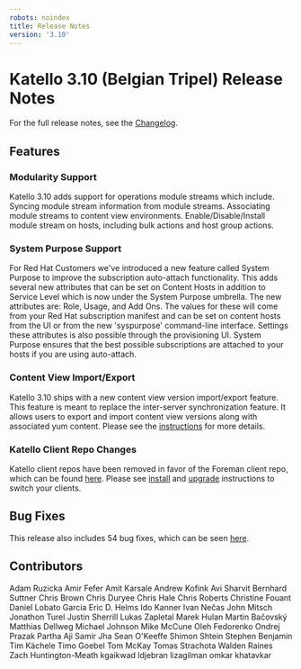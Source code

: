 ```yaml
---
robots: noindex
title: Release Notes
version: '3.10'
---
```


# Katello 3.10 (Belgian Tripel) Release Notes

For the full release notes, see the [Changelog](https://github.com/Katello/katello/blob/KATELLO-3.10/CHANGELOG.md).

## Features

### Modularity Support
Katello 3.10 adds support for operations module streams which include. Syncing module stream information from module streams. Associating module streams to content view environments. Enable/Disable/Install module stream on hosts, including bulk actions and host group actions.

### System Purpose Support
For Red Hat Customers we've introduced a new feature called System Purpose to improve the subscription auto-attach functionality. This adds several new attributes that can be set on Content Hosts in addition to Service Level which is now under the System Purpose umbrella. The new attributes are: Role, Usage, and Add Ons. The values for these will come from your Red Hat subscription manifest and can be set on content hosts from the UI or from the new 'syspurpose' command-line interface. Settings these attributes is also possible through the provisioning UI. System Purpose ensures that the best possible subscriptions are attached to your hosts if you are using auto-attach.

### Content View Import/Export
Katello 3.10 ships with a new content view version import/export feature. This feature is meant to replace the inter-server synchronization feature. It allows users to export and import content view versions along with associated yum content. Please see the [instructions](https://www.theforeman.org/plugins/katello/nightly/user_guide/content_view_import_export/index.html) for more details.

### Katello Client Repo Changes
Katello client repos have been removed in favor of the Foreman client repo, which can be found [here](http://yum.theforeman.org/client/1.20/). Please see [install](https://theforeman.org/plugins/katello/3.10/installation/clients.html) and [upgrade](https://theforeman.org/plugins/katello/3.10/upgrade/clients.html) instructions to switch your clients.

## Bug Fixes

This release also includes 54 bug fixes, which can be seen [here](https://projects.theforeman.org/projects/katello/issues?fixed_version_id=937&set_filter=1&status_id=%2A&tracker_id=1).

## Contributors
Adam Ruzicka
Amir Fefer
Amit Karsale
Andrew Kofink
Avi Sharvit
Bernhard Suttner
Chris Brown
Chris Duryee
Chris Hale
Chris Roberts
Christine Fouant
Daniel Lobato Garcia
Eric D. Helms
Ido Kanner
Ivan Nečas
John Mitsch
Jonathon Turel
Justin Sherrill
Lukas Zapletal
Marek Hulan
Martin Bačovský
Matthias Dellweg
Michael Johnson
Mike McCune
Oleh Fedorenko
Ondrej Prazak
Partha Aji
Samir Jha
Sean O'Keeffe
Shimon Shtein
Stephen Benjamin
Tim Kächele
Timo Goebel
Tom McKay
Tomas Strachota
Walden Raines
Zach Huntington-Meath
kgaikwad
ldjebran
lizagilman
omkar khatavkar

